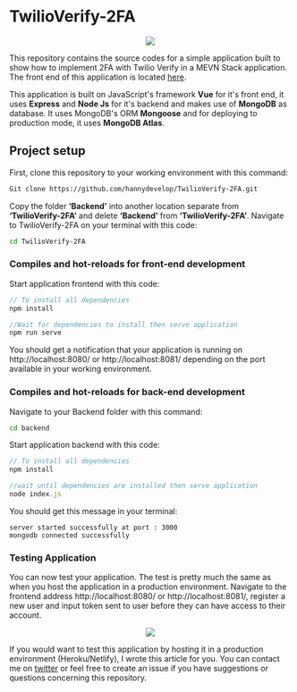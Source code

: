 # TwilioVerify-2FA

<div align="center">
<img src="https://cdn.hashnode.com/res/hashnode/image/upload/v1605249970317/WAaKbFcH5.gif">
 </div>

This repository contains the source codes for a simple application built to show how to implement 2FA with Twilio Verify in a MEVN Stack application. The front end of this application is located [here](https://twilioverifymevnapp.netlify.app/).

This application is built on JavaScript's framework **Vue** for it's front end, it uses **Express** and **Node Js** for it's backend and makes use of **MongoDB** as database. It uses MongoDB's ORM **Mongoose** and for deploying to production mode, it uses **MongoDB Atlas**.

## Project setup

First, clone this repository to your working environment with this command:

```bash
Git clone https://github.com/hannydevelop/TwilioVerify-2FA.git
```

Copy the folder **‘Backend’** into another location separate from **‘TwilioVerify-2FA’** and delete **‘Backend’** from **‘TwilioVerify-2FA’**. Navigate to TwilioVerify-2FA on your terminal with this code:

```bash
cd TwilioVerify-2FA
```

### Compiles and hot-reloads for front-end development

Start application frontend with this code:

```javascript
// To install all dependencies
npm install

//Wait for dependencies to install then serve application
npm run serve
```

You should get a notification that your application is running on http://localhost:8080/ or http://localhost:8081/ depending on the port available in your working environment.

### Compiles and hot-reloads for back-end development

Navigate to your Backend folder with this command:

```bash
cd backend
```
Start application backend with this code:

```javascript
// To install all dependencies
npm install

//wait until dependencies are installed then serve application
node index.js
```
You should get this message in your terminal:

```
server started successfully at port : 3000
mongodb connected successfully
```

### Testing Application

You can now test your application. The test is pretty much the same as when you host the application in a production environment. Navigate to the frontend address  http://localhost:8080/ or http://localhost:8081/, register a new user and input token sent to user before they can have access to their account. 

<div align="center">
<img src="https://cdn.hashnode.com/res/hashnode/image/upload/v1605249955025/CxvymsUUw.png">
</div>

If you would want to test this application by hosting it in a production environment (Heroku/Netlify), I wrote this article for you. You can contact me on [twitter](https://twitter.com/hannydevelop) or feel free to create an issue if you have suggestions or questions concerning this repository.
